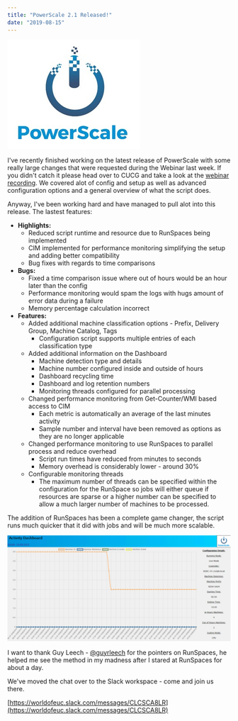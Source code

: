 ```yaml
---
title: "PowerScale 2.1 Released!"
date: "2019-08-15"
---
```


[![](images/053019_2115_CommunityPr1.jpg)](https://github.com/leeej84/PowerScale/releases/tag/2.1)

I've recently finished working on the latest release of PowerScale with some really large changes that were requested during the Webinar last week. If you didn't catch it please head over to CUCG and take a look at the [webinar recording](https://www.mycugc.org/viewdocument/user-share-08-08-19-bye-smartsca?CommunityKey=985b2901-30d5-47f8-a86d-5972ee9942ea&tab=librarydocuments). We covered alot of config and setup as well as advanced configuration options and a general overview of what the script does.

Anyway, I've been working hard and have managed to pull alot into this release. The lastest features:

- **Highlights:**
    - Reduced script runtime and resource due to RunSpaces being implemented
    - CIM implemented for performance monitoring simplifying the setup and adding better compatibility
    - Bug fixes with regards to time comparisons
- **Bugs:**
    - Fixed a time comparison issue where out of hours would be an hour later than the config
    - Performance monitoring would spam the logs with hugs amount of error data during a failure
    - Memory percentage calculation incorrect
- **Features:**
    - Added additional machine classification options - Prefix, Delivery Group, Machine Catalog, Tags
        - Configuration script supports multiple entries of each classification type
    - Added additional information on the Dashboard
        - Machine detection type and details
        - Machine number configured inside and outside of hours
        - Dashboard recycling time
        - Dashboard and log retention numbers
        - Monitoring threads configured for parallel processing
    - Changed performance monitoring from Get-Counter/WMI based access to CIM
        - Each metric is automatically an average of the last minutes activity
        - Sample number and interval have been removed as options as they are no longer applicable
    - Changed performance monitoring to use RunSpaces to parallel process and reduce overhead
        - Script run times have reduced from minutes to seconds
        - Memory overhead is considerably lower - around 30%
    - Configurable monitoring threads
        - The maximum number of threads can be specified within the configuration for the RunSpace so jobs will either queue if resources are sparse or a higher number can be specified to allow a much larger number of machines to be processed.

The addition of RunSpaces has been a complete game changer, the script runs much quicker that it did with jobs and will be much more scalable.

![](images/RDTabs_IMURKMZWwa-1024x486.png)

I want to thank Guy Leech - [@guyrleech](https://twitter.com/guyrleech) for the pointers on RunSpaces, he helped me see the method in my madness after I stared at RunSpaces for about a day.

We've moved the chat over to the Slack workspace - come and join us there.

[https://worldofeuc.slack.com/messages/CLCSCA8LR](https://worldofeuc.slack.com/messages/CLCSCA8LR)

